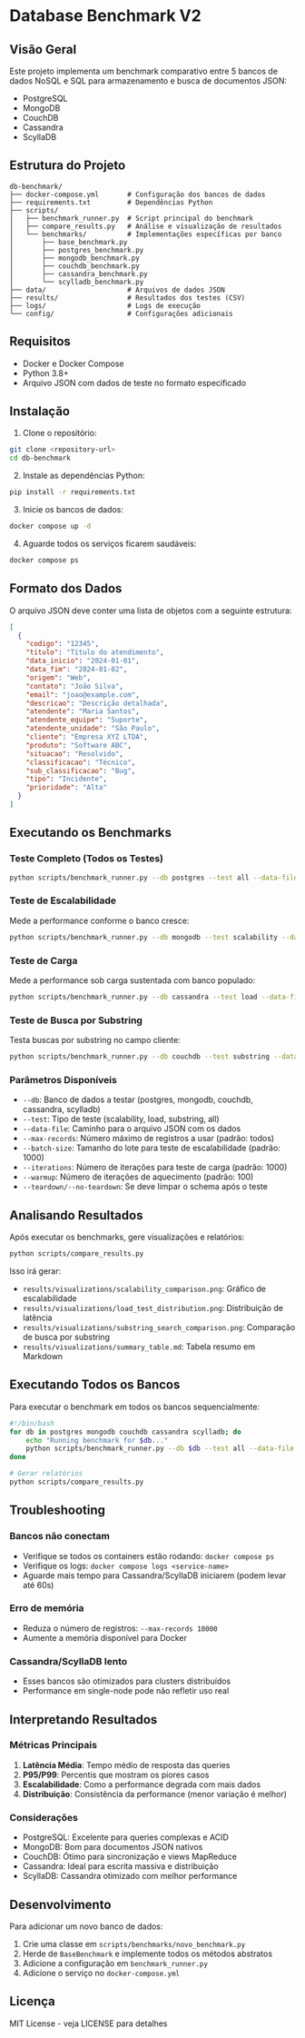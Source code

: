 # Database Benchmark V2

## Visão Geral

Este projeto implementa um benchmark comparativo entre 5 bancos de dados NoSQL e SQL para armazenamento e busca de documentos JSON:
- PostgreSQL
- MongoDB
- CouchDB
- Cassandra
- ScyllaDB

## Estrutura do Projeto

```
db-benchmark/
├── docker-compose.yml       # Configuração dos bancos de dados
├── requirements.txt         # Dependências Python
├── scripts/
│   ├── benchmark_runner.py  # Script principal do benchmark
│   ├── compare_results.py   # Análise e visualização de resultados
│   └── benchmarks/          # Implementações específicas por banco
│       ├── base_benchmark.py
│       ├── postgres_benchmark.py
│       ├── mongodb_benchmark.py
│       ├── couchdb_benchmark.py
│       ├── cassandra_benchmark.py
│       └── scylladb_benchmark.py
├── data/                    # Arquivos de dados JSON
├── results/                 # Resultados dos testes (CSV)
├── logs/                    # Logs de execução
└── config/                  # Configurações adicionais
```

## Requisitos

- Docker e Docker Compose
- Python 3.8+
- Arquivo JSON com dados de teste no formato especificado

## Instalação

1. Clone o repositório:
```bash
git clone <repository-url>
cd db-benchmark
```

2. Instale as dependências Python:
```bash
pip install -r requirements.txt
```

3. Inicie os bancos de dados:
```bash
docker compose up -d
```

4. Aguarde todos os serviços ficarem saudáveis:
```bash
docker compose ps
```

## Formato dos Dados

O arquivo JSON deve conter uma lista de objetos com a seguinte estrutura:

```json
[
  {
    "codigo": "12345",
    "titulo": "Título do atendimento",
    "data_inicio": "2024-01-01",
    "data_fim": "2024-01-02",
    "origem": "Web",
    "contato": "João Silva",
    "email": "joao@example.com",
    "descricao": "Descrição detalhada",
    "atendente": "Maria Santos",
    "atendente_equipe": "Suporte",
    "atendente_unidade": "São Paulo",
    "cliente": "Empresa XYZ LTDA",
    "produto": "Software ABC",
    "situacao": "Resolvido",
    "classificacao": "Técnico",
    "sub_classificacao": "Bug",
    "tipo": "Incidente",
    "prioridade": "Alta"
  }
]
```

## Executando os Benchmarks

### Teste Completo (Todos os Testes)

```bash
python scripts/benchmark_runner.py --db postgres --test all --data-file data/atendimentos.json
```

### Teste de Escalabilidade

Mede a performance conforme o banco cresce:

```bash
python scripts/benchmark_runner.py --db mongodb --test scalability --data-file data/atendimentos.json --batch-size 1000
```

### Teste de Carga

Mede a performance sob carga sustentada com banco populado:

```bash
python scripts/benchmark_runner.py --db cassandra --test load --data-file data/atendimentos.json --iterations 1000 --warmup 100
```

### Teste de Busca por Substring

Testa buscas por substring no campo cliente:

```bash
python scripts/benchmark_runner.py --db couchdb --test substring --data-file data/atendimentos.json
```

### Parâmetros Disponíveis

- `--db`: Banco de dados a testar (postgres, mongodb, couchdb, cassandra, scylladb)
- `--test`: Tipo de teste (scalability, load, substring, all)
- `--data-file`: Caminho para o arquivo JSON com os dados
- `--max-records`: Número máximo de registros a usar (padrão: todos)
- `--batch-size`: Tamanho do lote para teste de escalabilidade (padrão: 1000)
- `--iterations`: Número de iterações para teste de carga (padrão: 1000)
- `--warmup`: Número de iterações de aquecimento (padrão: 100)
- `--teardown/--no-teardown`: Se deve limpar o schema após o teste

## Analisando Resultados

Após executar os benchmarks, gere visualizações e relatórios:

```bash
python scripts/compare_results.py
```

Isso irá gerar:
- `results/visualizations/scalability_comparison.png`: Gráfico de escalabilidade
- `results/visualizations/load_test_distribution.png`: Distribuição de latência
- `results/visualizations/substring_search_comparison.png`: Comparação de busca por substring
- `results/visualizations/summary_table.md`: Tabela resumo em Markdown

## Executando Todos os Bancos

Para executar o benchmark em todos os bancos sequencialmente:

```bash
#!/bin/bash
for db in postgres mongodb couchdb cassandra scylladb; do
    echo "Running benchmark for $db..."
    python scripts/benchmark_runner.py --db $db --test all --data-file data/atendimentos.json
done

# Gerar relatórios
python scripts/compare_results.py
```

## Troubleshooting

### Bancos não conectam
- Verifique se todos os containers estão rodando: `docker compose ps`
- Verifique os logs: `docker compose logs <service-name>`
- Aguarde mais tempo para Cassandra/ScyllaDB iniciarem (podem levar até 60s)

### Erro de memória
- Reduza o número de registros: `--max-records 10000`
- Aumente a memória disponível para Docker

### Cassandra/ScyllaDB lento
- Esses bancos são otimizados para clusters distribuídos
- Performance em single-node pode não refletir uso real

## Interpretando Resultados

### Métricas Principais

1. **Latência Média**: Tempo médio de resposta das queries
2. **P95/P99**: Percentis que mostram os piores casos
3. **Escalabilidade**: Como a performance degrada com mais dados
4. **Distribuição**: Consistência da performance (menor variação é melhor)

### Considerações

- PostgreSQL: Excelente para queries complexas e ACID
- MongoDB: Bom para documentos JSON nativos
- CouchDB: Ótimo para sincronização e views MapReduce
- Cassandra: Ideal para escrita massiva e distribuição
- ScyllaDB: Cassandra otimizado com melhor performance

## Desenvolvimento

Para adicionar um novo banco de dados:

1. Crie uma classe em `scripts/benchmarks/novo_benchmark.py`
2. Herde de `BaseBenchmark` e implemente todos os métodos abstratos
3. Adicione a configuração em `benchmark_runner.py`
4. Adicione o serviço no `docker-compose.yml`

## Licença

MIT License - veja LICENSE para detalhes 